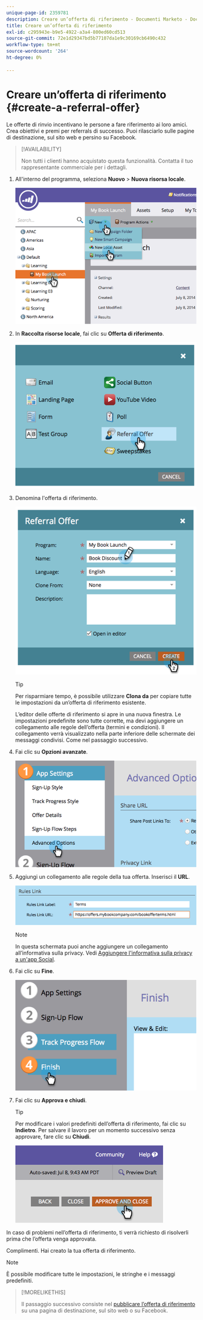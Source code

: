 ```yaml
---
unique-page-id: 2359781
description: Creare un’offerta di riferimento - Documenti Marketo - Documentazione del prodotto
title: Creare un’offerta di riferimento
exl-id: c295943e-b9e5-4922-a3a4-800ed60cd513
source-git-commit: 72e1d29347bd5b77107da1e9c30169cb6490c432
workflow-type: tm+mt
source-wordcount: '264'
ht-degree: 0%

---
```


# Creare un’offerta di riferimento {#create-a-referral-offer}

Le offerte di rinvio incentivano le persone a fare riferimento ai loro amici. Crea obiettivi e premi per referrals di successo. Puoi rilasciarlo sulle pagine di destinazione, sul sito web e persino su Facebook.

>[!AVAILABILITY]
>
>Non tutti i clienti hanno acquistato questa funzionalità. Contatta il tuo rappresentante commerciale per i dettagli.

1. All&#39;interno del programma, seleziona **Nuovo** > **Nuova risorsa locale**.

   ![](assets/image2014-9-19-11-3a3-3a23.png)

1. In **Raccolta risorse locale**, fai clic su **Offerta di riferimento**.

   ![](assets/image2014-9-19-11-3a3-3a31.png)

1. Denomina l&#39;offerta di riferimento.

   ![](assets/image2014-9-19-11-3a3-3a40.png)

   >[!TIP]
   >
   >Per risparmiare tempo, è possibile utilizzare **Clona da** per copiare tutte le impostazioni da un’offerta di riferimento esistente.

   L’editor delle offerte di riferimento si apre in una nuova finestra. Le impostazioni predefinite sono tutte corrette, ma devi aggiungere un collegamento alle regole dell’offerta (termini e condizioni). Il collegamento verrà visualizzato nella parte inferiore delle schermate dei messaggi condivisi. Come nel passaggio successivo.

1. Fai clic su **Opzioni avanzate**.

   ![](assets/image2014-9-19-11-3a3-3a49.png)

1. Aggiungi un collegamento alle regole della tua offerta. Inserisci il **URL**.

   ![](assets/image2014-9-19-11-3a3-3a57.png)

   >[!NOTE]
   >
   >In questa schermata puoi anche aggiungere un collegamento all’informativa sulla privacy. Vedi  [Aggiungere l&#39;informativa sulla privacy a un&#39;app Social](/help/marketo/product-docs/demand-generation/social/social-functions/add-your-privacy-policy-to-a-social-app.md).

1. Fai clic su **Fine**.

   ![](assets/image2014-9-19-11-3a4-3a4.png)

1. Fai clic su **Approva e chiudi**.

   >[!TIP]
   >
   >Per modificare i valori predefiniti dell’offerta di riferimento, fai clic su **Indietro**. Per salvare il lavoro per un momento successivo senza approvare, fare clic su **Chiudi**.

   ![](assets/image2014-9-19-11-3a4-3a11.png)

In caso di problemi nell’offerta di riferimento, ti verrà richiesto di risolverli prima che l’offerta venga approvata.

Complimenti. Hai creato la tua offerta di riferimento.

>[!NOTE]
>
>È possibile modificare tutte le impostazioni, le stringhe e i messaggi predefiniti.

>[!MORELIKETHIS]
>
>Il passaggio successivo consiste nel [pubblicare l’offerta di riferimento](/help/marketo/product-docs/demand-generation/social/referral-offers/publish-a-referral-offer.md) su una pagina di destinazione, sul sito web o su Facebook.

